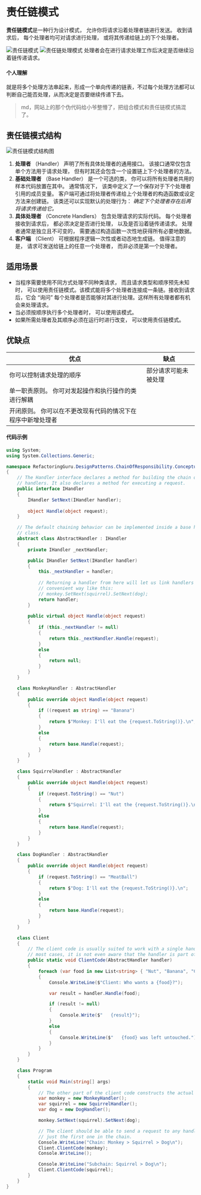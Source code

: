 # 责任链模式

**责任链模式**是一种行为设计模式， 允许你将请求沿着处理者链进行发送。 收到请求后， 每个处理者均可对请求进行处理， 或将其传递给链上的下个处理者。

![责任链模式](img/ChainOfResponsibility_01.png)
![责任链处理模式](img/ChainOfResponsibility_02.png)
处理者会在进行请求处理工作后决定是否继续沿着链传递请求。

#### 个人理解

就是将多个处理方法串起来，形成一个单向传递的链表，不过每个处理方法都可以判断自己能否处理，从而决定是否要继续传递下去。
> md，网站上的那个伪代码给小爷整懵了，把组合模式和责任链模式搞混了。

## 责任链模式结构

![责任链模式结构图](img/ChainOfResponsibility.png)

1. **处理者** （Handler） 声明了所有具体处理者的通用接口。 该接口通常仅包含单个方法用于请求处理， 但有时其还会包含一个设置链上下个处理者的方法。
1. **基础处理者** （Base Handler） 是一个可选的类， 你可以将所有处理者共用的样本代码放置在其中。
通常情况下， 该类中定义了一个保存对于下个处理者引用的成员变量。 客户端可通过将处理者传递给上个处理者的构造函数或设定方法来创建链。 该类还可以实现默认的处理行为： *确定下个处理者存在后再将请求传递给它。*
1. **具体处理者** （Concrete Handlers） 包含处理请求的实际代码。 每个处理者接收到请求后， 都必须决定是否进行处理， 以及是否沿着链传递请求。
处理者通常是独立且不可变的， 需要通过构造函数一次性地获得所有必要地数据。
1. **客户端** （Client） 可根据程序逻辑一次性或者动态地生成链。 值得注意的是， 请求可发送给链上的任意一个处理者， 而非必须是第一个处理者。

## 适用场景

- 当程序需要使用不同方式处理不同种类请求， 而且请求类型和顺序预先未知时， 可以使用责任链模式。该模式能将多个处理者连接成一条链。接收到请求后，它会 “询问” 每个处理者是否能够对其进行处理。这样所有处理者都有机会来处理请求。
- 当必须按顺序执行多个处理者时， 可以使用该模式。
- 如果所需处理者及其顺序必须在运行时进行改变， 可以使用责任链模式。

## 优缺点

| 优点                                                        | 缺点                 |
| ----------------------------------------------------------- | -------------------- |
| 你可以控制请求处理的顺序                                    | 部分请求可能未被处理 |
| 单一职责原则。 你可对发起操作和执行操作的类进行解耦         |                      |
| 开闭原则。 你可以在不更改现有代码的情况下在程序中新增处理者 |                      |

#### 代码示例

```csharp
using System;
using System.Collections.Generic;

namespace RefactoringGuru.DesignPatterns.ChainOfResponsibility.Conceptual
{
    // The Handler interface declares a method for building the chain of
    // handlers. It also declares a method for executing a request.
    public interface IHandler
    {
        IHandler SetNext(IHandler handler);
        
        object Handle(object request);
    }

    // The default chaining behavior can be implemented inside a base handler
    // class.
    abstract class AbstractHandler : IHandler
    {
        private IHandler _nextHandler;

        public IHandler SetNext(IHandler handler)
        {
            this._nextHandler = handler;
            
            // Returning a handler from here will let us link handlers in a
            // convenient way like this:
            // monkey.SetNext(squirrel).SetNext(dog);
            return handler;
        }
        
        public virtual object Handle(object request)
        {
            if (this._nextHandler != null)
            {
                return this._nextHandler.Handle(request);
            }
            else
            {
                return null;
            }
        }
    }

    class MonkeyHandler : AbstractHandler
    {
        public override object Handle(object request)
        {
            if ((request as string) == "Banana")
            {
                return $"Monkey: I'll eat the {request.ToString()}.\n";
            }
            else
            {
                return base.Handle(request);
            }
        }
    }

    class SquirrelHandler : AbstractHandler
    {
        public override object Handle(object request)
        {
            if (request.ToString() == "Nut")
            {
                return $"Squirrel: I'll eat the {request.ToString()}.\n";
            }
            else
            {
                return base.Handle(request);
            }
        }
    }

    class DogHandler : AbstractHandler
    {
        public override object Handle(object request)
        {
            if (request.ToString() == "MeatBall")
            {
                return $"Dog: I'll eat the {request.ToString()}.\n";
            }
            else
            {
                return base.Handle(request);
            }
        }
    }

    class Client
    {
        // The client code is usually suited to work with a single handler. In
        // most cases, it is not even aware that the handler is part of a chain.
        public static void ClientCode(AbstractHandler handler)
        {
            foreach (var food in new List<string> { "Nut", "Banana", "Cup of coffee" })
            {
                Console.WriteLine($"Client: Who wants a {food}?");

                var result = handler.Handle(food);

                if (result != null)
                {
                    Console.Write($"   {result}");
                }
                else
                {
                    Console.WriteLine($"   {food} was left untouched.");
                }
            }
        }
    }

    class Program
    {
        static void Main(string[] args)
        {
            // The other part of the client code constructs the actual chain.
            var monkey = new MonkeyHandler();
            var squirrel = new SquirrelHandler();
            var dog = new DogHandler();

            monkey.SetNext(squirrel).SetNext(dog);

            // The client should be able to send a request to any handler, not
            // just the first one in the chain.
            Console.WriteLine("Chain: Monkey > Squirrel > Dog\n");
            Client.ClientCode(monkey);
            Console.WriteLine();

            Console.WriteLine("Subchain: Squirrel > Dog\n");
            Client.ClientCode(squirrel);
        }
    }
}
```
